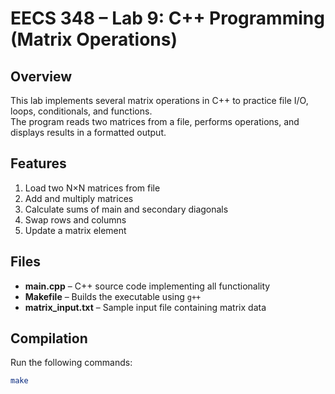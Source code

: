 # EECS 348 – Lab 9: C++ Programming (Matrix Operations)

## Overview
This lab implements several matrix operations in C++ to practice file I/O, loops, conditionals, and functions.  
The program reads two matrices from a file, performs operations, and displays results in a formatted output.

## Features
1. Load two N×N matrices from file  
2. Add and multiply matrices  
3. Calculate sums of main and secondary diagonals  
4. Swap rows and columns  
5. Update a matrix element  

## Files
- **main.cpp** – C++ source code implementing all functionality  
- **Makefile** – Builds the executable using `g++`  
- **matrix_input.txt** – Sample input file containing matrix data  

## Compilation
Run the following commands:
```bash
make
